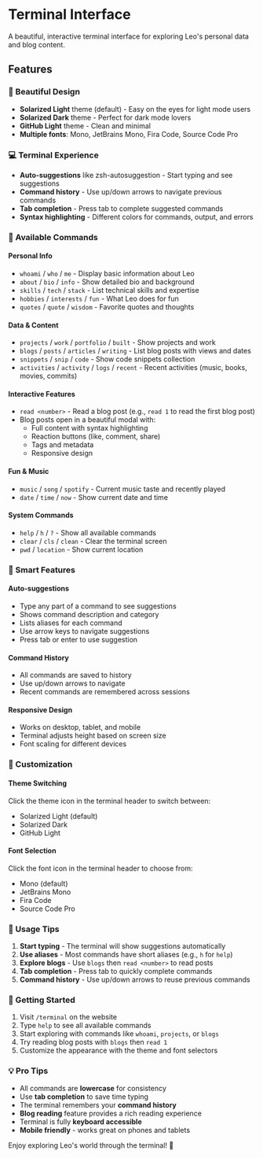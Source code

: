 # Terminal Interface

A beautiful, interactive terminal interface for exploring Leo's personal data and blog content.

## Features

### 🎨 Beautiful Design
- **Solarized Light** theme (default) - Easy on the eyes for light mode users
- **Solarized Dark** theme - Perfect for dark mode lovers  
- **GitHub Light** theme - Clean and minimal
- **Multiple fonts**: Mono, JetBrains Mono, Fira Code, Source Code Pro

### 💻 Terminal Experience
- **Auto-suggestions** like zsh-autosuggestion - Start typing and see suggestions
- **Command history** - Use up/down arrows to navigate previous commands
- **Tab completion** - Press tab to complete suggested commands
- **Syntax highlighting** - Different colors for commands, output, and errors

### 📝 Available Commands

#### Personal Info
- `whoami` / `who` / `me` - Display basic information about Leo
- `about` / `bio` / `info` - Show detailed bio and background  
- `skills` / `tech` / `stack` - List technical skills and expertise
- `hobbies` / `interests` / `fun` - What Leo does for fun
- `quotes` / `quote` / `wisdom` - Favorite quotes and thoughts

#### Data & Content  
- `projects` / `work` / `portfolio` / `built` - Show projects and work
- `blogs` / `posts` / `articles` / `writing` - List blog posts with views and dates
- `snippets` / `snip` / `code` - Show code snippets collection
- `activities` / `activity` / `logs` / `recent` - Recent activities (music, books, movies, commits)

#### Interactive Features
- `read <number>` - Read a blog post (e.g., `read 1` to read the first blog post)
- Blog posts open in a beautiful modal with:
  - Full content with syntax highlighting
  - Reaction buttons (like, comment, share)
  - Tags and metadata
  - Responsive design

#### Fun & Music
- `music` / `song` / `spotify` - Current music taste and recently played
- `date` / `time` / `now` - Show current date and time

#### System Commands
- `help` / `h` / `?` - Show all available commands
- `clear` / `cls` / `clean` - Clear the terminal screen
- `pwd` / `location` - Show current location

### 🎯 Smart Features

#### Auto-suggestions
- Type any part of a command to see suggestions
- Shows command description and category
- Lists aliases for each command
- Use arrow keys to navigate suggestions
- Press tab or enter to use suggestion

#### Command History
- All commands are saved to history
- Use up/down arrows to navigate
- Recent commands are remembered across sessions

#### Responsive Design
- Works on desktop, tablet, and mobile
- Terminal adjusts height based on screen size
- Font scaling for different devices

### 🔧 Customization

#### Theme Switching
Click the theme icon in the terminal header to switch between:
- Solarized Light (default)
- Solarized Dark  
- GitHub Light

#### Font Selection
Click the font icon in the terminal header to choose from:
- Mono (default)
- JetBrains Mono
- Fira Code
- Source Code Pro

### 📱 Usage Tips

1. **Start typing** - The terminal will show suggestions automatically
2. **Use aliases** - Most commands have short aliases (e.g., `h` for `help`)
3. **Explore blogs** - Use `blogs` then `read <number>` to read posts
4. **Tab completion** - Press tab to quickly complete commands
5. **Command history** - Use up/down arrows to reuse previous commands

### 🚀 Getting Started

1. Visit `/terminal` on the website
2. Type `help` to see all available commands
3. Start exploring with commands like `whoami`, `projects`, or `blogs`
4. Try reading blog posts with `blogs` then `read 1`
5. Customize the appearance with the theme and font selectors

### 💡 Pro Tips

- All commands are **lowercase** for consistency
- Use **tab completion** to save time typing
- The terminal remembers your **command history**
- **Blog reading** feature provides a rich reading experience
- Terminal is fully **keyboard accessible**
- **Mobile friendly** - works great on phones and tablets

Enjoy exploring Leo's world through the terminal! 🚀

